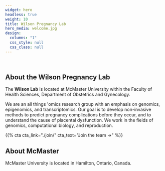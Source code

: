 ```yaml
---
widget: hero
headless: true
weight: 10
title: Wilson Pregnancy Lab
hero_media: welcome.jpg
design:
  columns: "1"
  css_style: null
  css_class: null
---
```

<br>

## **About the Wilson Pregnancy Lab**

The **Wilson Lab** is located at McMaster University within the Faculty of Health Sciences, Department of Obstetrics and Gynecology.

We are an all things 'omics research group with an emphasis on genomics, epigenomics, and transcriptomics. Our goal is to develop non-invasive methods to predict pregnancy complications before they occur, and to understand the cause of placental dysfunction. We work in the fields of genomics, computational biology, and reproduction.

{{% cta cta_link="./join/" cta_text="Join the team →" %}}

## **About McMaster**

McMaster University is located in Hamilton, Ontario, Canada. 